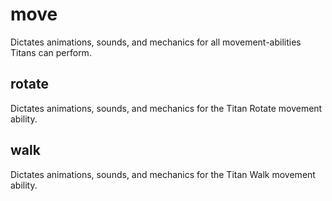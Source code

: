 # move
Dictates animations, sounds, and mechanics for all movement-abilities Titans can perform.

## rotate
Dictates animations, sounds, and mechanics for the Titan Rotate movement ability.

## walk
Dictates animations, sounds, and mechanics for the Titan Walk movement ability.
